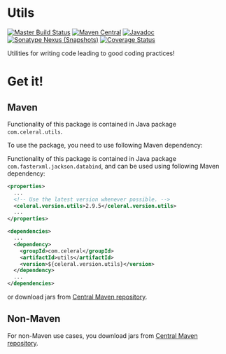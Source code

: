 # Utils
[![Master Build Status](https://travis-ci.org/Celeral/Utils.svg?branch=master)](https://travis-ci.org/Celeral/Utils/branches)
[![Maven Central](https://maven-badges.herokuapp.com/maven-central/com.celeral/utils/badge.svg)](http://search.maven.org/#search%7Cga%7C1%7Cg%3A%22com.celeral%22%20AND%20a%3A%22utils%22)
[![Javadoc](https://javadoc.io/badge/com.celeral/utils.svg)](https://www.javadoc.io/doc/com.celeral/utils)
[![Sonatype Nexus (Snapshots)](https://img.shields.io/nexus/s/https/oss.sonatype.org/com.celeral/utils.svg)](https://oss.sonatype.org/#nexus-search;gav~com.celeral~utils~~~)
[![Coverage Status](https://coveralls.io/repos/github/Celeral/Utils/badge.svg?branch=master)](https://coveralls.io/github/Celeral/Utils?branch=master)

Utilities for writing code leading to good coding practices!

# Get it!

## Maven

Functionality of this package is contained in
Java package `com.celeral.utils`.

To use the package, you need to use following Maven dependency:

Functionality of this package is contained in Java package `com.fasterxml.jackson.databind`, and can be used using following Maven dependency:

```xml
<properties>
  ...
  <!-- Use the latest version whenever possible. -->
  <celeral.version.utils>2.9.5</celeral.version.utils>
  ...
</properties>

<dependencies>
  ...
  <dependency>
    <groupId>com.celeral</groupId>
    <artifactId>utils</artifactId>
    <version>${celeral.version.utils}</version>
  </dependency>
  ...
</dependencies>
```

or download jars from [Central Maven repository](http://repo1.maven.org/maven2/com/celeral/utils/).

## Non-Maven

For non-Maven use cases, you download jars from [Central Maven repository](http://repo1.maven.org/maven2/com/celeral/utils/).
